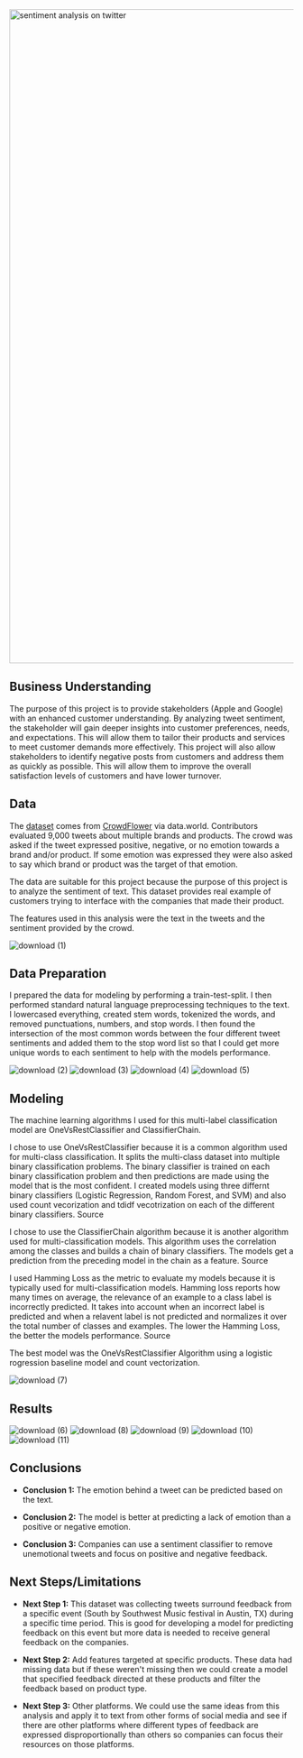 <img width="1160" alt="sentiment analysis on twitter" src="https://github.com/user-attachments/assets/3b97ef59-6c9e-489f-821b-4773531156d1">

## Business Understanding
The purpose of this project is to provide stakeholders (Apple and Google) with an enhanced customer understanding. By analyzing tweet sentiment, the stakeholder will gain deeper insights into customer preferences, needs, and expectations. This will allow them to tailor their products and services to meet customer demands more effectively. This project will also allow stakeholders to identify negative posts from customers and address them as quickly as possible. This will allow them to improve the overall satisfaction levels of customers and have lower turnover.

## Data
The [dataset](https://data.world/crowdflower/brands-and-product-emotions) comes from [CrowdFlower](https://visit.figure-eight.com/People-Powered-Data-Enrichment_T) via data.world.  Contributors evaluated 9,000 tweets about multiple brands and products. The crowd was asked if the tweet expressed positive, negative, or no emotion towards a brand and/or product. If some emotion was expressed they were also asked to say which brand or product was the target of that emotion. 

The data are suitable for this project because the purpose of this project is to analyze the sentiment of text.  This dataset provides real example of customers trying to interface with the companies that made their product.  

The features used in this analysis were the text in the tweets and the sentiment provided by the crowd. 

![download (1)](https://github.com/user-attachments/assets/0e18a41d-0074-476e-8396-1f89efd5f68e)


## Data Preparation
I prepared the data for modeling by performing a train-test-split.  I then performed standard natural language preprocessing techniques to the text.  I lowercased everything, created stem words, tokenized the words, and removed punctuations, numbers, and stop words.  I then found the intersection of the most common words between the four different tweet sentiments and added them to the stop word list so that I could get more unique words to each sentiment to help with the models performance. 

![download (2)](https://github.com/user-attachments/assets/fc90e1f7-c8b2-4393-adb5-9a6ef4ba05d2)
![download (3)](https://github.com/user-attachments/assets/32bb8b64-32a4-4ac5-b38d-474070097603)
![download (4)](https://github.com/user-attachments/assets/98bc651c-e12a-45b7-8dae-c9a31ca52c67)
![download (5)](https://github.com/user-attachments/assets/f8c998de-43cd-4a51-af79-c579f91f1b5f)


## Modeling
The machine learning algorithms I used for this multi-label classification model are OneVsRestClassifier and ClassifierChain.

I chose to use OneVsRestClassifier because it is a common algorithm used for multi-class classification. It splits the multi-class dataset into multiple binary classification problems. The binary classifier is trained on each binary classification problem and then predictions are made using the model that is the most confident. I created models using three differnt binary classifiers (Logistic Regression, Random Forest, and SVM) and also used count vecorization and tdidf vecotrization on each of the different binary classifiers. Source

I chose to use the ClassifierChain algorithm because it is another algorithm used for multi-classification models. This algorithm uses the correlation among the classes and builds a chain of binary classifiers. The models get a prediction from the preceding model in the chain as a feature. Source

I used Hamming Loss as the metric to evaluate my models because it is typically used for multi-classification models. Hamming loss reports how many times on average, the relevance of an example to a class label is incorrectly predicted. It takes into account when an incorrect label is predicted and when a relavent label is not predicted and normalizes it over the total number of classes and examples. The lower the Hamming Loss, the better the models performance. Source

The best model was the OneVsRestClassifier Algorithm using a logistic rogression baseline model and count vectorization.

![download (7)](https://github.com/user-attachments/assets/f590325f-073b-45be-b082-82a6af084ff1)

## Results

![download (6)](https://github.com/user-attachments/assets/6318c2b1-2852-4001-a4e3-9fc5ba32c41b)
![download (8)](https://github.com/user-attachments/assets/fd0b34d0-47f3-4390-b3b3-96141d439d85)
![download (9)](https://github.com/user-attachments/assets/c47ac1af-8180-4d72-ad39-96cb624b1014)
![download (10)](https://github.com/user-attachments/assets/903b3eb7-8e18-450e-b20e-b27bb3992357)
![download (11)](https://github.com/user-attachments/assets/9af5b56e-e503-4abd-93ed-2a3280a35eac)

## **Conclusions**

*   **Conclusion 1:**  The emotion behind a tweet can be predicted based on the text.

*   **Conclusion 2:**  The model is better at predicting a lack of emotion than a positive or negative emotion. 

*   **Conclusion 3:**  Companies can use a sentiment classifier to remove unemotional tweets and focus on positive and negative feedback. 

## **Next Steps/Limitations**

*   **Next Step 1:**  This dataset was collecting tweets surround feedback from a specific event (South by Southwest Music festival in Austin, TX) during a specific time period.  This is good for developing a model for predicting feedback on this event but more data is needed to receive general feedback on the companies. 

*   **Next Step 2:**  Add features targeted at specific products.  These data had missing data but if these weren't missing then we could create a model that specified feedback directed at these products and filter the feedback based on product type. 

*   **Next Step 3:** Other platforms.  We could use the same ideas from this analysis and apply it to text from other forms of social media and see if there are other platforms where different types of feedback are expressed disproportionally than others so companies can focus their resources on those platforms. 

